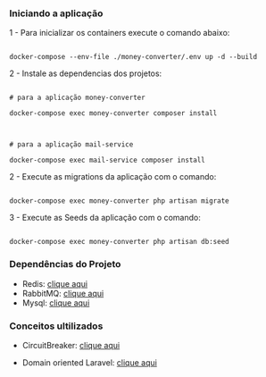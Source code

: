 
### Iniciando a aplicação

  

1 - Para inicializar os containers execute o comando abaixo:

  

```

docker-compose --env-file ./money-converter/.env up -d --build

```

  

2 - Instale as dependencias dos projetos:

  

```

# para a aplicação money-converter

docker-compose exec money-converter composer install

  

# para a aplicação mail-service

docker-compose exec mail-service composer install

```

  

2 - Execute as migrations da aplicação com o comando:

  

```

docker-compose exec money-converter php artisan migrate

```

3 - Execute as Seeds da aplicação com o comando:

  
```

docker-compose exec money-converter php artisan db:seed

```

### Dependências do Projeto

- Redis: [clique aqui](https://redis.io/)
- RabbitMQ: [clique aqui](https://www.rabbitmq.com/)
- Mysql: [clique aqui](https://www.mysql.com/)


### Conceitos ultilizados

- CircuitBreaker: [clique aqui](https://laravel-news.com/circuit-breaker-pattern-in-php)

- Domain oriented Laravel: [clique aqui](https://stitcher.io/blog/laravel-beyond-crud-01-domain-oriented-laravel)
